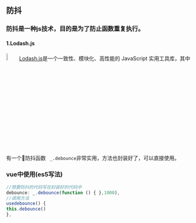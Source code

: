 ## 防抖
### 防抖是一种js技术，目的是为了防止函数重复执行。
#### 1.Lodash.js
<img src="https://www.lodashjs.com/assets/img/lodash.svg" width="7%" />[Lodash.js](https://www.lodashjs.com/)是一个一致性、模块化、高性能的
JavaScript 实用工具库，其中有一个防抖函数 ``` _.debounce```非常实用，方法也封装好了，可以直接使用。
### vue中使用(es5写法)
```js
//想要防抖的代码写在封装好的代码中
debounce: _.debounce(function () { },1000),
//调用方法
usedebounce() {
this.debounce()
},
```